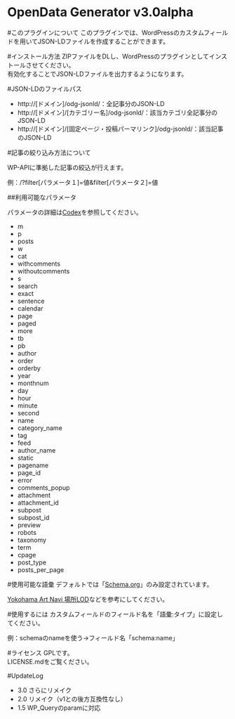 OpenData Generator v3.0alpha
============

#このプラグインについて
このプラグインでは、WordPressのカスタムフィールドを用いてJSON-LDファイルを作成することができます。

#インストール方法
ZIPファイルをDLし、WordPressのプラグインとしてインストールさせてください。  
有効化することでJSON-LDファイルを出力するようになります。

#JSON-LDのファイルパス
- http://[ドメイン]/odg-jsonld/：全記事分のJSON-LD
- http://[ドメイン]/[カテゴリー名]/odg-jsonld/：該当カテゴリ全記事分のJSON-LD
- http://[ドメイン]/[固定ページ・投稿パーマリンク]/odg-jsonld/：該当記事のJSON-LD

#記事の絞り込み方法について

WP-APIに準拠した記事の絞込が行えます。

例：/?filter[パラメータ１]=値&filter[パラメータ２]=値

##利用可能なパラメータ

パラメータの詳細は[Codex](http://wpdocs.osdn.jp/%E9%96%A2%E6%95%B0%E3%83%AA%E3%83%95%E3%82%A1%E3%83%AC%E3%83%B3%E3%82%B9/WP_Query)を参照してください。

- m
- p
- posts
- w
- cat
- withcomments
- withoutcomments
- s
- search
- exact
- sentence
- calendar
- page
- paged
- more
- tb
- pb
- author
- order
- orderby
- year
- monthnum
- day
- hour
- minute
- second
- name
- category_name
- tag
- feed
- author_name
- static
- pagename
- page_id
- error
- comments_popup
- attachment
- attachment_id
- subpost
- subpost_id
- preview
- robots
- taxonomy
- term
- cpage
- post_type
- posts_per_page

#使用可能な語彙
デフォルトでは「[Schema.org](http://schema.org/)」のみ設定されています。

[Yokohama Art Navi 場所LOD](http://fp.yafjp.org/yokohama_art_lod/place_rdf)などを参考にしてください。

#使用するには
カスタムフィールドのフィールド名を「語彙:タイプ」に設定してください。

例：schemaのnameを使う->フィールド名「schema:name」

#ライセンス
GPLです。  
LICENSE.mdをご覧ください。

#UpdateLog
- 3.0 さらにリメイク
- 2.0 リメイク（v1との後方互換性なし）
- 1.5 WP_Queryのparamに対応

